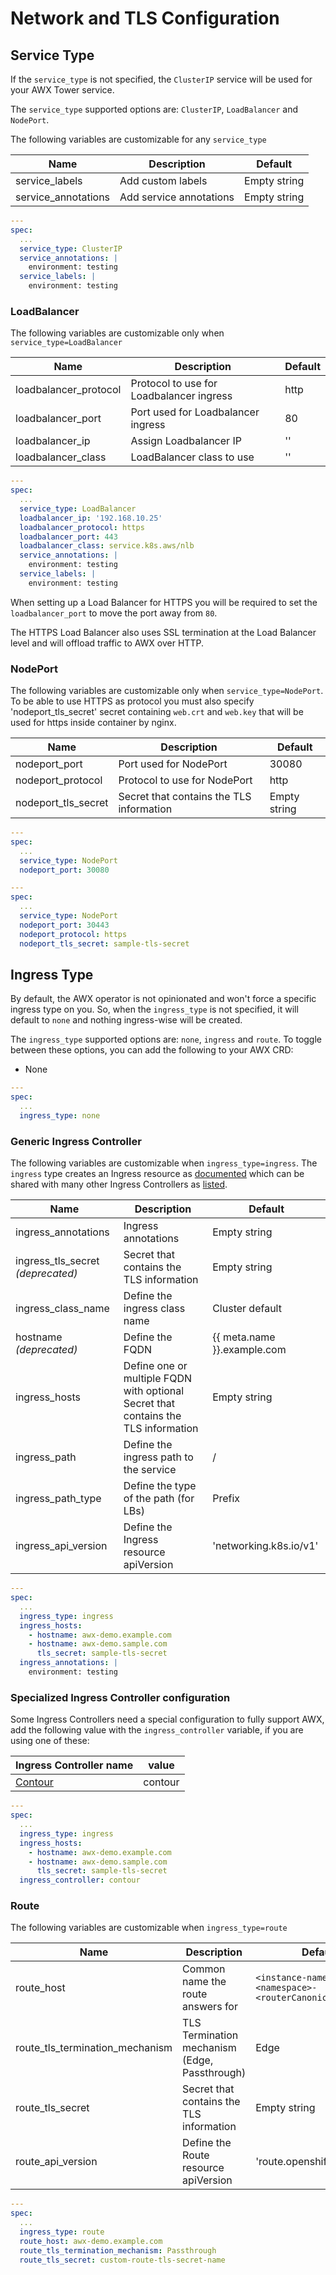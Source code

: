 # Network and TLS Configuration

## Service Type

If the `service_type` is not specified, the `ClusterIP` service will be used for your AWX Tower service.

The `service_type` supported options are: `ClusterIP`, `LoadBalancer` and `NodePort`.

The following variables are customizable for any `service_type`

| Name                | Description             | Default      |
| ------------------- | ----------------------- | ------------ |
| service_labels      | Add custom labels       | Empty string |
| service_annotations | Add service annotations | Empty string |

```yaml
---
spec:
  ...
  service_type: ClusterIP
  service_annotations: |
    environment: testing
  service_labels: |
    environment: testing
```

### LoadBalancer

The following variables are customizable only when `service_type=LoadBalancer`

| Name                  | Description                              | Default |
| --------------------- | ---------------------------------------- | ------- |
| loadbalancer_protocol | Protocol to use for Loadbalancer ingress | http    |
| loadbalancer_port     | Port used for Loadbalancer ingress       | 80      |
| loadbalancer_ip       | Assign Loadbalancer IP                   | ''      |
| loadbalancer_class    | LoadBalancer class to use                | ''      |

```yaml
---
spec:
  ...
  service_type: LoadBalancer
  loadbalancer_ip: '192.168.10.25'
  loadbalancer_protocol: https
  loadbalancer_port: 443
  loadbalancer_class: service.k8s.aws/nlb
  service_annotations: |
    environment: testing
  service_labels: |
    environment: testing
```

When setting up a Load Balancer for HTTPS you will be required to set the `loadbalancer_port` to move the port away from `80`.

The HTTPS Load Balancer also uses SSL termination at the Load Balancer level and will offload traffic to AWX over HTTP.

### NodePort

The following variables are customizable only when `service_type=NodePort`. To be able to use HTTPS as protocol you must also specify 'nodeport_tls_secret' secret containing `web.crt` and `web.key` that will be used for https inside container by nginx.

| Name                | Description                              | Default      |
| ------------------- | ---------------------------------------- | ------------ |
| nodeport_port       | Port used for NodePort                   | 30080        |
| nodeport_protocol   | Protocol to use for NodePort             | http         |
| nodeport_tls_secret | Secret that contains the TLS information | Empty string |

```yaml
---
spec:
  ...
  service_type: NodePort
  nodeport_port: 30080
```
```yaml
---
spec:
  ...
  service_type: NodePort
  nodeport_port: 30443
  nodeport_protocol: https
  nodeport_tls_secret: sample-tls-secret
```

## Ingress Type

By default, the AWX operator is not opinionated and won't force a specific ingress type on you. So, when the `ingress_type` is not specified, it will default to `none` and nothing ingress-wise will be created.

The `ingress_type` supported options are: `none`, `ingress` and `route`. To toggle between these options, you can add the following to your AWX CRD:

  * None

```yaml
---
spec:
  ...
  ingress_type: none
```

### Generic Ingress Controller

The following variables are customizable when `ingress_type=ingress`. The `ingress` type creates an Ingress resource as [documented](https://kubernetes.io/docs/concepts/services-networking/ingress/) which can be shared with many other Ingress Controllers as [listed](https://kubernetes.io/docs/concepts/services-networking/ingress-controllers/).

| Name                               | Description                                                                        | Default                     |
| ---------------------------------- | ---------------------------------------------------------------------------------- | --------------------------- |
| ingress_annotations                | Ingress annotations                                                                | Empty string                |
| ingress_tls_secret _(deprecated)_  | Secret that contains the TLS information                                           | Empty string                |
| ingress_class_name                 | Define the ingress class name                                                      | Cluster default             |
| hostname _(deprecated)_            | Define the FQDN                                                                    | {{ meta.name }}.example.com |
| ingress_hosts                      | Define one or multiple FQDN with optional Secret that contains the TLS information | Empty string                |
| ingress_path                       | Define the ingress path to the service                                             | /                           |
| ingress_path_type                  | Define the type of the path (for LBs)                                              | Prefix                      |
| ingress_api_version                | Define the Ingress resource apiVersion                                             | 'networking.k8s.io/v1'      |

```yaml
---
spec:
  ...
  ingress_type: ingress
  ingress_hosts:
    - hostname: awx-demo.example.com
    - hostname: awx-demo.sample.com
      tls_secret: sample-tls-secret
  ingress_annotations: |
    environment: testing
```

### Specialized Ingress Controller configuration

Some Ingress Controllers need a special configuration to fully support AWX, add the following value with the `ingress_controller` variable, if you are using one of these:

| Ingress Controller name               | value   |
| ------------------------------------- | ------- |
| [Contour](https://projectcontour.io/) | contour |

```yaml
---
spec:
  ...
  ingress_type: ingress
  ingress_hosts:
    - hostname: awx-demo.example.com
    - hostname: awx-demo.sample.com
      tls_secret: sample-tls-secret
  ingress_controller: contour
```

### Route

The following variables are customizable when `ingress_type=route`

| Name                            | Description                                   | Default                                                 |
| ------------------------------- | --------------------------------------------- | ------------------------------------------------------- |
| route_host                      | Common name the route answers for             | `<instance-name>-<namespace>-<routerCanonicalHostname>` |
| route_tls_termination_mechanism | TLS Termination mechanism (Edge, Passthrough) | Edge                                                    |
| route_tls_secret                | Secret that contains the TLS information      | Empty string                                            |
| route_api_version               | Define the Route resource apiVersion          | 'route.openshift.io/v1'                                 |

```yaml
---
spec:
  ...
  ingress_type: route
  route_host: awx-demo.example.com
  route_tls_termination_mechanism: Passthrough
  route_tls_secret: custom-route-tls-secret-name
```
